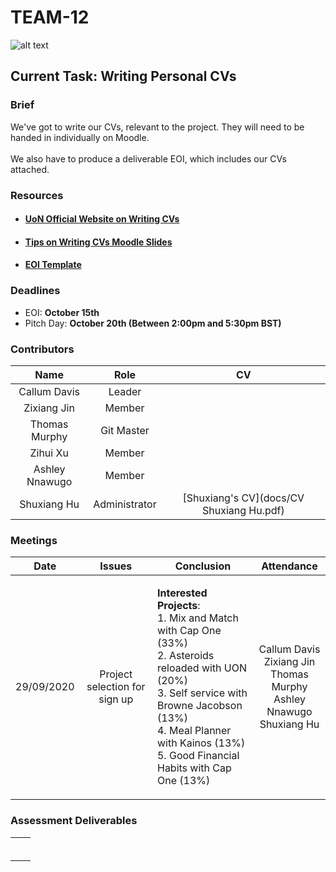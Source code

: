 # TEAM-12


![alt text](../images/logo.png "Welcome")


## Current Task: Writing Personal CVs
### Brief
We've got to write our CVs, relevant to the project. They will need to be handed in individually on Moodle.<br></br>
We also have to produce a deliverable EOI, which includes our CVs attached.

### Resources
- #### [UoN Official Website on Writing CVs](https://www.nottingham.ac.uk/careers/students/applications/cvs.aspx)
- #### [Tips on Writing CVs Moodle Slides](https://moodle.nottingham.ac.uk/mod/resource/view.php?id=4425551)
- #### [EOI Template](https://moodle.nottingham.ac.uk/pluginfile.php/6590257/mod_resource/content/4/blankEOI.docx)

### Deadlines
- EOI: <b>October 15th</b>
- Pitch Day: <b>October 20th (Between 2:00pm and 5:30pm BST)</b>

### Contributors


| Name            | Role | CV  |
| :--:            | :--: |:--: | 
|  Callum Davis   |   Leader   |     |
|  Zixiang Jin    | Member |     |
|  Thomas Murphy  |Git Master      |     | 
|  Zihui Xu       | Member     |     |
|  Ashley Nnawugo |Member      |     |      
|  Shuxiang Hu    |Administrator      |[Shuxiang's CV](docs/CV Shuxiang Hu.pdf)     | 


### Meetings


|    Date    |            Issues             |                          Conclusion                          |                          Attendance                          |
| :--------: | :---------------------------: | :----------------------------------------------------------: | :----------------------------------------------------------: |
| 29/09/2020 | Project selection for sign up | <p align="left"><b>Interested Projects</b>:<br/> 1. Mix and Match with Cap One (33%)<br/> 2. Asteroids reloaded with UON (20%)<br/>       3. Self service with Browne Jacobson (13%)<br/>4. Meal Planner with Kainos (13%)<br/>5. Good Financial Habits with Cap One (13%)</p> | Callum Davis<br>Zixiang Jin<br>Thomas Murphy<br/>Ashley Nnawugo<br/>Shuxiang Hu |



### Assessment Deliverables
|  |                                       | 
| :--: | :---------------------------------------: | 
|  |  |   
|    |  |
|   |  | 
|   |    | 
|    |  |      
|     |  |   
